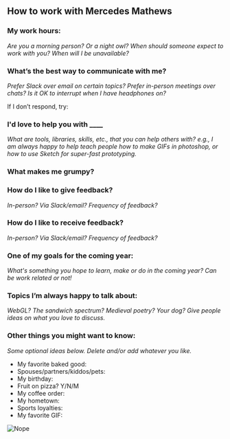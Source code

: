 ## How to work with Mercedes Mathews

### My work hours:
*Are you a morning person? Or a night owl? When should someone expect to work with you? When will I be unavailable?*

### What’s the best way to communicate with me?
*Prefer Slack over email on certain topics? Prefer in-person meetings over chats? Is it OK to interrupt when I have headphones on?*

If I don’t respond, try:

### I'd love to help you with ____
*What are tools, libraries, skills, etc., that you can help others with? e.g., I am always happy to help teach people how to make GIFs in photoshop, or how to use Sketch for super-fast prototyping.*

### What makes me grumpy?
	
### How do I like to give feedback?
*In-person? Via Slack/email? Frequency of feedback?*

### How do I like to receive feedback?
*In-person? Via Slack/email? Frequency of feedback?*

### One of my goals for the coming year:
*What's something you hope to learn, make or do in the coming year? Can be work related or not!*

### Topics I’m always happy to talk about:
*WebGL? The sandwich spectrum? Medieval poetry? Your dog? Give people ideas on what you love to discuss.*

### Other things you might want to know:
*Some optional ideas below. Delete and/or add whatever you like.*

* My favorite baked good:
* Spouses/partners/kiddos/pets:
* My birthday: 
* Fruit on pizza? Y/N/M
* My coffee order:
* My hometown:
* Sports loyalties:
* My favorite GIF: 

![Nope](https://media.giphy.com/media/AXyCwYnfd3jJS/giphy.gif "Nope Rocket")